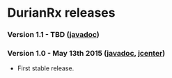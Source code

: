# DurianRx releases

### Version 1.1 - TBD ([javadoc](http://diffplug.github.io/durian-rx/javadoc/snapshot/))

### Version 1.0 - May 13th 2015 ([javadoc](http://diffplug.github.io/durian-rx/javadoc/1.0/), [jcenter](https://bintray.com/diffplug/opensource/durian-rx/1.0/view))

* First stable release.
